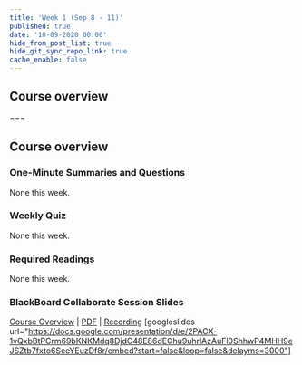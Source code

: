 ```yaml
---
title: 'Week 1 (Sep 8 - 11)'
published: true
date: '10-09-2020 00:00'
hide_from_post_list: true
hide_git_sync_repo_link: true
cache_enable: false
---
```


## Course overview

===

## **Course overview**

### One-Minute Summaries and Questions  
None this week.

### Weekly Quiz
None this week.

### Required Readings  
None this week.

### BlackBoard Collaborate Session Slides
[Course Overview](https://docs.google.com/presentation/d/e/2PACX-1vQxbBtPCrm69bKNKMdq8DjdC48E86dEChu9uhrlAzAuFl0ShhwP4MHH9eJSZtb7fxto6SeeYEuzDf8r/pub?start=false&loop=false&delayms=3000) | [PDF](#) | [Recording](#)
[googleslides url="https://docs.google.com/presentation/d/e/2PACX-1vQxbBtPCrm69bKNKMdq8DjdC48E86dEChu9uhrlAzAuFl0ShhwP4MHH9eJSZtb7fxto6SeeYEuzDf8r/embed?start=false&loop=false&delayms=3000"]
